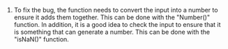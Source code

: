 1. To fix the bug, the function needs to convert the input into a number to ensure it adds them together. This can be done with the "Number()" function. In addition, it is a good idea to check the input to ensure that it is something that can generate a number. This can be done with the "isNaN()" function.